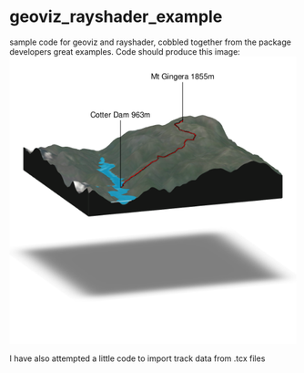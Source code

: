 # geoviz_rayshader_example
sample code for geoviz and rayshader, cobbled together from the package developers great examples.
Code should produce this image:
![sample image](sample_out.png)

I have also attempted a little code to import track data from .tcx files
